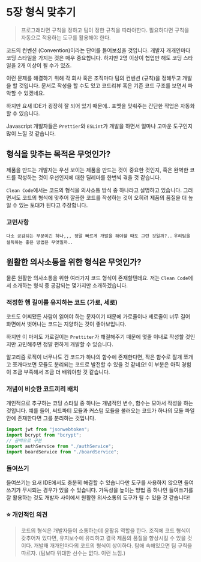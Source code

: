 # 5장 형식 맞추기

> 프로그래라면 규칙을 정하고 팀이 정한 규칙을 따라야한다. 필요하다면 규칙을 자동으로 적용하는 도구를 활용해야 한다.

코드의 컨벤션 (Convention)이라는 단어를 들어보셨을 것입니다. 개발자 개개인마다 코딩 스타일을 가지는 것은 매우 중요합니다. 하지만 2명 이상이 협업만 해도 코딩 스타일을 2개 이상이 될 수가 있죠.

이런 문제를 해결하기 위해 각 회사 혹은 조직마다 팀의 컨벤션 (규칙)을 정해두고 개발을 할 것입니다. 문서로 작성을 할 수도 있고 코드리뷰 혹은 기존 코드 구조를 보면서 파악할 수 있겠네요.

하지만 요새 IDE가 굉장히 잘 되어 있기 때문에.. 포맷을 맞춰주는 간단한 작업은 자동화 할 수 있습니다.

Javascript 개발자들은 `Prettier`와 `ESLint`가 개발을 하면서 얼마나 고마운 도구인지 많이 느낄 것 같습니다.

## 형식을 맞추는 목적은 무엇인가?

제품을 만드는 개발자는 우선 보이는 제품을 만드는 것이 중요한 것인지, 혹은 완벽한 코드를 작성하는 것이 우선인지에 대한 딜레마를 한번씩 겪을 것 같습니다.

`Clean Code`에서는 코드의 형식을 의사소통 방식 중 하나라고 설명하고 있습니다. 그러면서도 코드의 형식에 맞추어 깔끔한 코드를 작성하는 것이 오히려 제품의 품질을 더 높일 수 있는 토대가 된다고 주장합니다.

### 고민사항

`다소 공감되는 부분이긴 하나,,, 정말 빠르게 개발을 해야할 때도 그런 것일까?..`
`우리팀을 설득하는 좋은 방법은 무엇일까..`

## 원활한 의사소통을 위한 형식은 무엇인가?

물론 원활한 의사소통을 위한 여러가지 코드 형식이 존재할텐데요. 저는 `Clean Code`에서 소개하는 형식 중 공감되는 몇가지만 소개하겠습니다.

### 적정한 행 길이를 유지하는 코드 (가로, 세로)

코드도 어찌됐든 사람이 읽어야 하는 문자이기 때문에 가로줄이나 세로줄이 너무 길어 화면에서 벗어나는 코드는 지양하는 것이 좋아보입니다.

하지만 이 마저도 가로길이는 `Prettiter`가 해결해주기 때문에 몇줄 이내로 작성할 것인지만 고민해주면 정말 편하게 개발할 수 있습니다.

알고리즘 로직이 너무나도 긴 코드가 하나의 함수에 존재한다면, 작은 함수로 잘개 쪼개고 쪼개다보면 모듈도 분리되는 코드로 발전할 수 있을 것 같네요!
이 부분은 아직 경험이 조금 부족해서 조금 더 배워야할 것 같습니다.

### 개념이 비슷한 코드끼리 배치

개인적으로 추구하는 코딩 스타일 중 하나는 개념적인 변수, 함수는 모아서 작성을 하는 것입니다.
예를 들어, 써드파티 모듈과 커스텀 모듈을 불러오는 코드가 하나의 모듈 파일 안에 존재한다면 그를 분리하는 것입니다.

```javascript
import jwt from "jsonwebtoken";
import bcrypt from "bcrypt";
// 공백으로 구분
import authService from "./authService";
import boardService from "./boardService";
```

### 들여쓰기

들여쓰기는 요새 IDE에서도 충분히 해결할 수 있습니다만 도구를 사용하지 않으면 들여쓰기가 무시되는 경우가 있을 수 있습니다. 가독성을 높이는 방법 중 하나인 들여쓰기를 잘 활용하는 것도 개발자 사이에서 원활한 의사소통의 도구가 될 수 있을 것 같습니다!

### ⭐️ 개인적인 의견

> 코드의 형식은 개발자들이 소통하는데 윤활유 역할을 한다.
> 조직에 코드 형식이 갖추어져 있다면, 유지보수에 유리하고 결국 제품의 품질을 향상시킬 수 있을 것이다.
> 개발재 개개인마다의 코드의 형식이 상이하다. 탐애 속해있으면 팀 규칙을 따르자. (팀보다 위대한 선수는 없다. 이런 느낌.)
